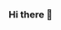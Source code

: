 ### Hi there 👋

<!--
**Gregory-Unknown/Gregory-Unknown** is a ✨ _special_ ✨ repository because its `README.md` (this file) appears on your GitHub profile.

Here are some ideas to get you started:

- 🔭 I’m currently working on earth
- 🌱 I’m currently learning all
- 👯 I’m looking to collaborate on galaxy
- 🤔 I’m looking for help with Newton
- 💬 Ask me about eat

[![Top Langs](https://github-readme-stats.vercel.app/api/top-langs/?username=Gregory-Unknown&layout=compact&show_icons=true&theme=radical)](https://github.com/anuraghazra/github-readme-stats)

![Gregory's github stats](https://github-readme-stats.vercel.app/api?username=Gregory-Unknown&show_icons=true&theme=radical)
-->
